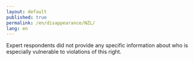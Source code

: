 ```yaml
---
layout: default
published: true
permalink: /en/disappearance/NZL/
lang: en
---
```


Expert respondents did not provide any specific information about who is especially vulnerable to violations of this right.
